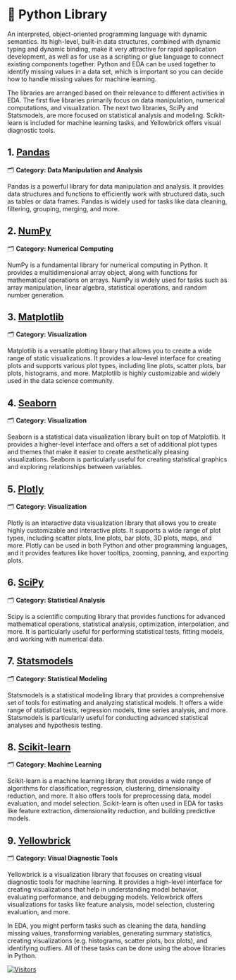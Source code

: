 # 🐍 Python Library

An interpreted, object-oriented programming language with dynamic semantics. Its high-level, built-in data structures, combined with dynamic typing and dynamic binding, make it very attractive for rapid application development, as well as for use as a scripting or glue language to connect existing components together. Python and EDA can be used together to identify missing values in a data set, which is important so you can decide how to handle missing values for machine learning.

The libraries are arranged based on their relevance to different activities in EDA. The first five libraries primarily focus on data manipulation, numerical computations, and visualization. The next two libraries, SciPy and Statsmodels, are more focused on statistical analysis and modeling. Scikit-learn is included for machine learning tasks, and Yellowbrick offers visual diagnostic tools.

## 1. [Pandas](pandas.md)

🗂️ **Category: Data Manipulation and Analysis**

Pandas is a powerful library for data manipulation and analysis. It provides data structures and functions to efficiently work with structured data, such as tables or data frames. Pandas is widely used for tasks like data cleaning, filtering, grouping, merging, and more.

## 2. [NumPy](numpy.md)

🗂️ **Category: Numerical Computing**

NumPy is a fundamental library for numerical computing in Python. It provides a multidimensional array object, along with functions for mathematical operations on arrays. NumPy is widely used for tasks such as array manipulation, linear algebra, statistical operations, and random number generation.

## 3. [Matplotlib](matplotlib.md)

🗂️ **Category: Visualization** 

Matplotlib is a versatile plotting library that allows you to create a wide range of static visualizations. It provides a low-level interface for creating plots and supports various plot types, including line plots, scatter plots, bar plots, histograms, and more. Matplotlib is highly customizable and widely used in the data science community.

## 4. [Seaborn](seaborn.md)

🗂️ **Category: Visualization** 

Seaborn is a statistical data visualization library built on top of Matplotlib. It provides a higher-level interface and offers a set of additional plot types and themes that make it easier to create aesthetically pleasing visualizations. Seaborn is particularly useful for creating statistical graphics and exploring relationships between variables.

## 5. [Plotly](plotly.md)

🗂️ **Category: Visualization** 

Plotly is an interactive data visualization library that allows you to create highly customizable and interactive plots. It supports a wide range of plot types, including scatter plots, line plots, bar plots, 3D plots, maps, and more. Plotly can be used in both Python and other programming languages, and it provides features like hover tooltips, zooming, panning, and exporting plots.

## 6. [SciPy](scipy.md)

🗂️ **Category: Statistical Analysis** 

Scipy is a scientific computing library that provides functions for advanced mathematical operations, statistical analysis, optimization, interpolation, and more. It is particularly useful for performing statistical tests, fitting models, and working with numerical data.

## 7. [Statsmodels](statsmodels.md)

🗂️ **Category: Statistical Modeling** 

Statsmodels is a statistical modeling library that provides a comprehensive set of tools for estimating and analyzing statistical models. It offers a wide range of statistical tests, regression models, time series analysis, and more. Statsmodels is particularly useful for conducting advanced statistical analyses and hypothesis testing.

## 8. [Scikit-learn](scikit-learn.md)

🗂️ **Category: Machine Learning** 

Scikit-learn is a machine learning library that provides a wide range of algorithms for classification, regression, clustering, dimensionality reduction, and more. It also offers tools for preprocessing data, model evaluation, and model selection. Scikit-learn is often used in EDA for tasks like feature extraction, dimensionality reduction, and building predictive models.

## 9. [Yellowbrick](yellowbrick.md)

🗂️ **Category: Visual Diagnostic Tools** 

Yellowbrick is a visualization library that focuses on creating visual diagnostic tools for machine learning. It provides a high-level interface for creating visualizations that help in understanding model behavior, evaluating performance, and debugging models. Yellowbrick offers visualizations for tasks like feature analysis, model selection, clustering evaluation, and more.

In EDA, you might perform tasks such as cleaning the data, handling missing values, transforming variables, generating summary statistics, creating visualizations (e.g. histograms, scatter plots, box plots), and identifying outliers. All of these tasks can be done using the above libraries in Python.

[![Visitors](https://api.visitorbadge.io/api/visitors?path=https%3A%2F%2Fgithub.com%2Fdrshahizan\&labelColor=%23697689\&countColor=%23555555\&style=plastic)](https://visitorbadge.io/status?path=https%3A%2F%2Fgithub.com%2Fdrshahizan)
